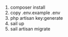 1. composer install
2. copy .env.example .env
3. php artisan key:generate
4. sail up
5. sail artisan migrate
